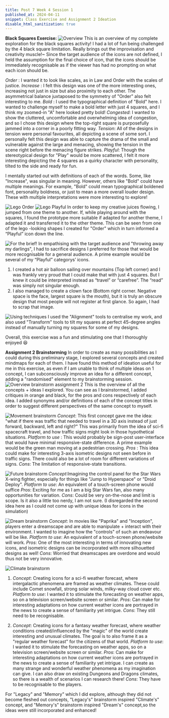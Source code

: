 ```yaml
---
title: Post 7 Week 4 Session 1
published_at: 2024-04-11
snippet: Class Exercise and Assignment 2 Ideation
disable_html_sanitization: true
---
```

**Black Squares Exercise:**
![Overview](/w04s1/w04s1_overview_2.png)
This is an overview of my complete exploration for the black squares activity! I had a lot of fun being challenged by the 4 black square limitation. Really brings out the improvisation and creativity muscle!~
Since the target audience of the icons are not defined, I held the assumption for the final choice of icon, that the icons should be immediately recognisable as if the viewer has had no prompting on what each icon should be. 

*Order* : I wanted it to look like scales, as in Law and Order with the scales of justice.
*Increase* : I felt this design was one of the more interesting ones, increasing not just in size but also proximity to each other. The asymmetrical balance juxtaposed to the symmetry of "Order" also felt interesting to me.
*Bold* : I used the typographical definition of "Bold" here. I wanted to challenge myself to make a bold letter with just 4 squares, and I think my zoomed-in "A" here looked pretty bold!
*Congested*: I wanted to show the cluttered, uncomfortable and overwhelming idea of congestion, and so I chose this design where the top-right square is purposefully jammed into a corner in a poorly fitting way.
*Tension*: All of the designs in tension were personal favourites, all depicting a scene of some sort. I personally felt this design was able to capture the drama of the small and vulnerable against the large and menacing, showing the tension in the scene right before the menacing figure strikes.
*Playful*: Though the stereotypical design for "Play" would be more scattered, I felt it more interesting depicting the 4 squares as a quirky character with personality, tilted to the side and ready for fun.

I mentally started out with definitions of each of the words. Some, like "Increase", was singular in meaning. However, others like "Bold" could have multiple meanings. For example, "Bold" could mean typographical boldened font, personality boldness, or just to mean a more overall louder design. These with multiple interpretations were more interesting to explore!

![Lego Order](/w04s1/w04s1_01.png)
![Lego Playful](/w04s1/w04s1_02.png)
In order to keep my creative juices flowing, I jumped from one theme to another. If, while playing around with the squares, I found the prototype more suitable if adapted for another theme, I adapted it and transferred it to the other theme. This can be seen from one of the  lego -looking shapes I created for "Order" which in turn informed a “Playful” icon down the line.

![For the brief!](/w04s1/w04s1_03.png)
In empathising with the target audience and "throwing away my darlings", I had to sacrifice designs I preferred for those that would be more recognisable for a general audience.
A prime example would be several of my “Playful” categorys’  icons. 
1. I created a hot air balloon sailing over mountains (Top left corner) and I was frankly very proud that I could make that with just 4 squares. But I knew it could be interpreted instead as “travel” or “carefree”. The “read” was simply not singular enough.
2. I also managed to create a clown face (Bottom right corner. Negative space is the face, largest square is the mouth), but it is truly an obscure design that most people will not register at first glance. So again, I had to scrap that image.

![Using techniques](/w04s1/w04s1_04.png)
I used the "Alignment" tools to centralise my work, and also used "Transform" tools to tilt my squares at perfect 45-degree angles instead of manually turning my squares for some of my designs.

Overall, this exercise was a fun and stimulating one that I thoroughly enjoyed 😆

**Assignment 2 Brainstorming**
In order to create as many possibilities as I could during this preliminary stage, I explored several concepts and created mindmaps for each of them. I have found this method of ideation useful for me in this exercise, as even if I am unable to think of multiple ideas on 1 concept, I can subconsciously improve an idea for a different concept, adding a "randomised" element to my brainstorming session.
![Overview brainstorm assignment 2](/w04s1/w04s1_A2_Brainstorming.jpg)
This is the overview of all the concepts + ideas I explored. You can see as I brainstormed, I added critiques in orange and black, for the pros and cons respectively of each idea. I added synonyms and/or definitions of each of the concept titles in order to suggest different perspectives of the same concept to myself.

![Movement brainstorm](/w04s1/w04s1_movement.png)
*Concept*: This first concept gave me the idea: "what if there was traffic that needed to travel in a 3D axis instead of just forward, backward, left and right?" This was primarily from the idea of sci-fi spacecraft travel, and how traffic signs might look in those hypothetical situations. 
*Platform to use* : This would probably be sign-post user-interface that would have minimal responsive-state difference. A prime example would be the green man moving at a pedestrian crossing.
*Pros* : This idea could make for interesting 3-axis isometric designs not seen before in traffic signs. There could also be a lot of room for different variations of signs.
*Cons*: The limitation of responsive-state transitions.

![Future brainstorm](/w04s1/w04s1_future.png)
*Concept*:Imagining the control panel for the Star Wars X-wing fighter, especially for things like "Jump to Hyperspace" or "Droid Deploy".
*Platform to use*: An equivalent of a touch-screen phone would suffice
*Pros*: Exciting for me as I am a big Star Wars fan, also many opportunities for variation.
*Cons*: Could be very on-the-nose and limit is scope. Is it also a little too nerdy, I am not sure.
(I disregarded the second idea here as I could not come up with unique ideas for icons in the simulation)

![Dream brainstorm](/w04s1/w04s1_dream.png)
*Concept*: In movies like "Paprika" and "Inception", players enter a dreamscape and are able to manipulate + interact with their environment. I wanted to imagine how the "controls" of such an endeavour will be like.
*Platform to use*: An equivalent of a touch-screen phone/website will work.
*Pros*: One of the most interesting in terms of innovating new icons, and isometric designs can be incorporated with more silhouetted designs as well! 
*Cons*: Worried that dreamscapes are overdone and would thus not be very innovative.

![Climate brainstorm](/w04s1/w04s1_climate.png)
1. *Concept*: Creating icons for a sci-fi weather forecast, where intergalactic phenomena are framed as weather climates. These could include Comet snowfall, strong solar winds, milky-way cloud cover etc.
*Platform to use*: I wanted it to stimulate the forecasting on weather apps, so on a television screen/website screen or similar.
*Pros*: Can make for interesting adaptations on how current weather icons are portrayed in the news to create a sense of familiarity yet intrigue.
*Cons*: They still need to be recognisable.

2. *Concept*: Creating icons for a fantasy weather forecast, where weather conditions created/influenced by the "magic" of the world create interesting and unusual climates. The goal is to also frame it as a "regular weather forecast" for the citizens of that world.
*Platform to use*: I wanted it to stimulate the forecasting on weather apps, so on a television screen/website screen or similar.
*Pros*: Can make for interesting adaptations on how current weather icons are portrayed in the news to create a sense of familiarity yet intrigue. I can create as many strange and wonderful weather phenomena as my imagination can give. I can also draw on existing Dungeons and Dragons climates, so there is a wealth of scenarios I can research there!
*Cons*: They have to be recognisable to the players.

For "Legacy" and "Memory" which I did explore, although they did not become fleshed out concepts, "Legacy's" brainstorm inspired "Climate's" concept, and "Memory's" brainstorm inspired "Dream's" concept,so the ideas were still incorporated and enhanced!